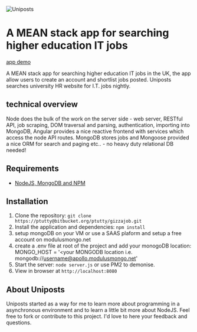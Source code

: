 ![Uniposts](http://uniposts.co.uk/images/logo.png)

# A MEAN stack app for searching higher education IT jobs

[app demo](http://uniposts.co.uk/#/)

A MEAN stack app for searching higher education IT jobs in the UK, the app allow users to create an account and shortlist jobs posted. Uniposts searches university HR website for I.T. jobs nightly.

## technical overview

Node does the bulk of the work on the server side - web server, RESTful API, job scraping, DOM traversal and parsing, authentication, importing into MongoDB, 
Angular provides a nice reactive frontend with services which access the node API routes.
MongoDB stores jobs and Mongoose provided a nice ORM for search and paging etc.. - no heavy duty relational DB needed!

## Requirements

- [NodeJS, MongoDB and NPM](http://nodejs.org)

## Installation

1. Clone the repository: `git clone https://ptutty@bitbucket.org/ptutty/gizzajob.git`
2. Install the application and dependencies: `npm install`
3. setup mongoDB on your VM or use a SAAS plaform and setup a free account on modulusmongo.net
5. create a .env file at root of the project and add your monogoDB location:
MONGO_HOST = '<your MONGODB location i.e. mongodb://username@apollo.modulusmongo.net'
6. Start the server: `node server.js` or use PM2 to demonise.
7. View in browser at `http://localhost:8080`

## About Uniposts

Uniposts started as a way for me to learn more about programming in a asynchronous environment and to learn a little bit more about NodeJS. Feel free to fork or contribute to this project. I'd love to here your feedback and questions.